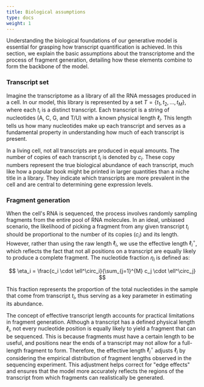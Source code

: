 ```yaml
---
title: Biological assumptions
type: docs
weight: 1
---
```


Understanding the biological foundations of our generative model is essential for grasping how transcript quantification is achieved.
In this section, we explain the basic assumptions about the transcriptome and the process of fragment generation, detailing how these elements combine to form the backbone of the model.

### Transcript set

Imagine the transcriptome as a library of all the RNA messages produced in a cell.
In our model, this library is represented by a set $T = \{t_1, t_2, \dots, t_M\}$, where each $t_i$ is a distinct transcript.
Each transcript is a string of nucleotides (A, C, G, and T/U) with a known physical length $\ell_i$.
This length tells us how many nucleotides make up each transcript and serves as a fundamental property in understanding how much of each transcript is present.

In a living cell, not all transcripts are produced in equal amounts.
The number of copies of each transcript $t_i$ is denoted by $c_i$.
These copy numbers represent the true biological abundance of each transcript, much like how a popular book might be printed in larger quantities than a niche title in a library.
They indicate which transcripts are more prevalent in the cell and are central to determining gene expression levels.

### Fragment generation

When the cell's RNA is sequenced, the process involves randomly sampling fragments from the entire pool of RNA molecules.
In an ideal, unbiased scenario, the likelihood of picking a fragment from any given transcript $t_i$ should be proportional to the number of its copies ($c_i$) and its length.
However, rather than using the raw length $\ell_i$, we use the effective length $\ell^\circ_i$, which reflects the fact that not all positions on a transcript are equally likely to produce a complete fragment.
The nucleotide fraction $\eta_i$ is defined as:

$$
\eta_i = \frac{c_i \cdot \ell^\circ_i}{\sum_{j=1}^{M} c_j \cdot \ell^\circ_j}
$$

This fraction represents the proportion of the total nucleotides in the sample that come from transcript $t_i$, thus serving as a key parameter in estimating its abundance.

The concept of effective transcript length accounts for practical limitations in fragment generation.
Although a transcript has a defined physical length $\ell_i$, not every nucleotide position is equally likely to yield a fragment that can be sequenced.
This is because fragments must have a certain length to be useful, and positions near the ends of a transcript may not allow for a full-length fragment to form.
Therefore, the effective length $\ell^\circ_i$ adjusts $\ell_i$ by considering the empirical distribution of fragment lengths observed in the sequencing experiment.
This adjustment helps correct for "edge effects" and ensures that the model more accurately reflects the regions of the transcript from which fragments can realistically be generated.
